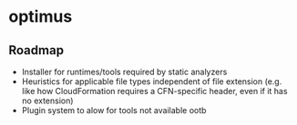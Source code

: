 optimus
=======

Roadmap
-------

- Installer for runtimes/tools required by static analyzers
- Heuristics for applicable file types independent of file extension (e.g. like
  how CloudFormation requires a CFN-specific header, even if it has no
  extension)
- Plugin system to alow for tools not available ootb
